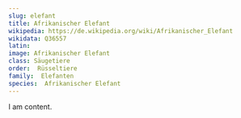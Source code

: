 ```yaml
---
slug: elefant
title: Afrikanischer Elefant
wikipedia: https://de.wikipedia.org/wiki/Afrikanischer_Elefant
wikidata: Q36557 
latin:
image: Afrikanischer Elefant
class: Säugetiere
order:  Rüsseltiere
family:  Elefanten
species:  Afrikanischer Elefant
---
```


I am content.
